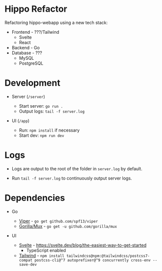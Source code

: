 # Hippo Refactor
Refactoring hippo-webapp using a new tech stack:
- Frontend - ???/Tailwind
    - Svelte
    - React
- Backend - Go
- Database - ???
    - MySQL
    - PostgreSQL

# Development
- Server (`/server`)
    - Start server: `go run .`
    - Output logs: `tail -f server.log`

- UI (`/app`)
    - Run: `npm install` if necessary
    - Start dev: `npm run dev`

# Logs
- Logs are output to the root of the folder in `server.log` by default.

- Run `tail -f server.log` to continuously output server logs.

# Dependencies
- Go 
    - [Viper](https://github.com/spf13/viper) - `go get github.com/spf13/viper`
    - [Gorilla/Mux](https://github.com/gorilla/mux) - `go get -u github.com/gorilla/mux`

- UI
    - [Svelte](https://svelte.dev/) - https://svelte.dev/blog/the-easiest-way-to-get-started
        - TypeScript enabled
    - [Tailwind](https://tailwindcss.com/) - `npm install tailwindcss@npm:@tailwindcss/postcss7-compat postcss-cli@^7 autoprefixer@^9 concurrently cross-env --save-dev`